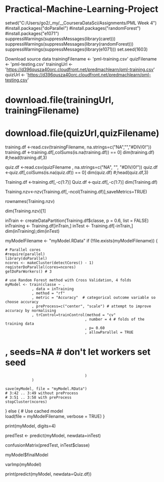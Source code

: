 # Practical-Machine-Learning-Project

setwd("C:/Users/go2/_my/__CourseraDataSci/Assignments/PML Week 4")
#install.packages("doParallel")
#install.packages("randomForest")
#install.packages("e1071")
suppressWarnings(suppressMessages(library(caret)))
suppressWarnings(suppressMessages(library(randomForest)))
suppressWarnings(suppressMessages(library(e1071)))
set.seed(1603)

Download source data
trainingFilename   <- 'pml-training.csv'
quizFilename       <- 'pml-testing.csv'
trainingUrl        <- 'https://d396qusza40orc.cloudfront.net/predmachlearn/pml-training.csv'
quizUrl            <- 'https://d396qusza40orc.cloudfront.net/predmachlearn/pml-testing.csv'

# download.file(trainingUrl, trainingFilename)
# download.file(quizUrl,quizFilename)

training.df     <-read.csv(trainingFilename, na.strings=c("NA","","#DIV/0!"))
training.df     <-training.df[,colSums(is.na(training.df)) == 0]
dim(training.df) #;head(training.df,3)

quiz.df         <-read.csv(quizFilename , na.strings=c("NA", "", "#DIV/0!"))
quiz.df         <-quiz.df[,colSums(is.na(quiz.df)) == 0]
dim(quiz.df) #;head(quiz.df,3)

Training.df   <-training.df[,-c(1:7)]
Quiz.df <-quiz.df[,-c(1:7)]
dim(Training.df)

Training.nzv<-nzv(Training.df[,-ncol(Training.df)],saveMetrics=TRUE)

rownames(Training.nzv)

dim(Training.nzv)[1]

inTrain     <- createDataPartition(Training.df$classe, p = 0.6, list = FALSE)
inTraining  <- Training.df[inTrain,]
inTest      <- Training.df[-inTrain,]
dim(inTraining);dim(inTest)

myModelFilename <- "myModel.RData"
if (!file.exists(myModelFilename)) {

    # Parallel cores  
    #require(parallel)
    library(doParallel)
    ncores <- makeCluster(detectCores() - 1)
    registerDoParallel(cores=ncores)
    getDoParWorkers() # 3    
    
    # use Random Forest method with Cross Validation, 4 folds
    myModel <- train(classe ~ .
                , data = inTraining
                , method = "rf"
                , metric = "Accuracy"  # categorical outcome variable so choose accuracy
                , preProcess=c("center", "scale") # attempt to improve accuracy by normalising
                , trControl=trainControl(method = "cv"
                                        , number = 4 # folds of the training data
                                        , p= 0.60
                                        , allowParallel = TRUE 
#                                       , seeds=NA # don't let workers set seed 
                                        )
                )

    save(myModel, file = "myModel.RData")
    # 3:42 .. 3:49 without preProcess
    # 3:51 .. 3:58 with preProcess
    stopCluster(ncores)
} else {
    # Use cached model  
    load(file = myModelFilename, verbose = TRUE)
}

print(myModel, digits=4)

predTest <- predict(myModel, newdata=inTest)

confusionMatrix(predTest, inTest$classe)

myModel$finalModel

varImp(myModel)

print(predict(myModel, newdata=Quiz.df))
